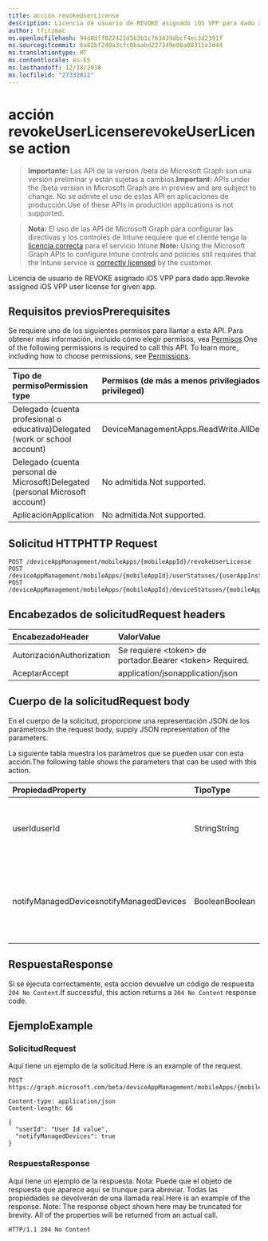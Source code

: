 ```yaml
---
title: acción revokeUserLicense
description: Licencia de usuario de REVOKE asignado iOS VPP para dado app.
author: tfitzmac
ms.openlocfilehash: 94d8dff027421d5b3b1c763439dbcf4ec3d2391f
ms.sourcegitcommit: 6a82bf240a3cfc0baabd227349e08a08311e3d44
ms.translationtype: MT
ms.contentlocale: es-ES
ms.lasthandoff: 12/18/2018
ms.locfileid: "27332812"
---
```

# <a name="revokeuserlicense-action"></a><span data-ttu-id="2c4c8-103">acción revokeUserLicense</span><span class="sxs-lookup"><span data-stu-id="2c4c8-103">revokeUserLicense action</span></span>

> <span data-ttu-id="2c4c8-104">**Importante:** Las API de la versión /beta de Microsoft Graph son una versión preliminar y están sujetas a cambios.</span><span class="sxs-lookup"><span data-stu-id="2c4c8-104">**Important:** APIs under the /beta version in Microsoft Graph are in preview and are subject to change.</span></span> <span data-ttu-id="2c4c8-105">No se admite el uso de estas API en aplicaciones de producción.</span><span class="sxs-lookup"><span data-stu-id="2c4c8-105">Use of these APIs in production applications is not supported.</span></span>

> <span data-ttu-id="2c4c8-106">**Nota:** El uso de las API de Microsoft Graph para configurar las directivas y los controles de Intune requiere que el cliente tenga la [licencia correcta](https://go.microsoft.com/fwlink/?linkid=839381) para el servicio Intune.</span><span class="sxs-lookup"><span data-stu-id="2c4c8-106">**Note:** Using the Microsoft Graph APIs to configure Intune controls and policies still requires that the Intune service is [correctly licensed](https://go.microsoft.com/fwlink/?linkid=839381) by the customer.</span></span>

<span data-ttu-id="2c4c8-107">Licencia de usuario de REVOKE asignado iOS VPP para dado app.</span><span class="sxs-lookup"><span data-stu-id="2c4c8-107">Revoke assigned iOS VPP user license for given app.</span></span>
## <a name="prerequisites"></a><span data-ttu-id="2c4c8-108">Requisitos previos</span><span class="sxs-lookup"><span data-stu-id="2c4c8-108">Prerequisites</span></span>
<span data-ttu-id="2c4c8-p102">Se requiere uno de los siguientes permisos para llamar a esta API. Para obtener más información, incluido cómo elegir permisos, vea [Permisos](/graph/permissions-reference).</span><span class="sxs-lookup"><span data-stu-id="2c4c8-p102">One of the following permissions is required to call this API. To learn more, including how to choose permissions, see [Permissions](/graph/permissions-reference).</span></span>

|<span data-ttu-id="2c4c8-111">Tipo de permiso</span><span class="sxs-lookup"><span data-stu-id="2c4c8-111">Permission type</span></span>|<span data-ttu-id="2c4c8-112">Permisos (de más a menos privilegiados)</span><span class="sxs-lookup"><span data-stu-id="2c4c8-112">Permissions (from most to least privileged)</span></span>|
|:---|:---|
|<span data-ttu-id="2c4c8-113">Delegado (cuenta profesional o educativa)</span><span class="sxs-lookup"><span data-stu-id="2c4c8-113">Delegated (work or school account)</span></span>|<span data-ttu-id="2c4c8-114">DeviceManagementApps.ReadWrite.All</span><span class="sxs-lookup"><span data-stu-id="2c4c8-114">DeviceManagementApps.ReadWrite.All</span></span>|
|<span data-ttu-id="2c4c8-115">Delegado (cuenta personal de Microsoft)</span><span class="sxs-lookup"><span data-stu-id="2c4c8-115">Delegated (personal Microsoft account)</span></span>|<span data-ttu-id="2c4c8-116">No admitida.</span><span class="sxs-lookup"><span data-stu-id="2c4c8-116">Not supported.</span></span>|
|<span data-ttu-id="2c4c8-117">Aplicación</span><span class="sxs-lookup"><span data-stu-id="2c4c8-117">Application</span></span>|<span data-ttu-id="2c4c8-118">No admitida.</span><span class="sxs-lookup"><span data-stu-id="2c4c8-118">Not supported.</span></span>|

## <a name="http-request"></a><span data-ttu-id="2c4c8-119">Solicitud HTTP</span><span class="sxs-lookup"><span data-stu-id="2c4c8-119">HTTP Request</span></span>
<!-- {
  "blockType": "ignored"
}
-->
``` http
POST /deviceAppManagement/mobileApps/{mobileAppId}/revokeUserLicense
POST /deviceAppManagement/mobileApps/{mobileAppId}/userStatuses/{userAppInstallStatusId}/app/revokeUserLicense
POST /deviceAppManagement/mobileApps/{mobileAppId}/deviceStatuses/{mobileAppInstallStatusId}/app/revokeUserLicense
```

## <a name="request-headers"></a><span data-ttu-id="2c4c8-120">Encabezados de solicitud</span><span class="sxs-lookup"><span data-stu-id="2c4c8-120">Request headers</span></span>
|<span data-ttu-id="2c4c8-121">Encabezado</span><span class="sxs-lookup"><span data-stu-id="2c4c8-121">Header</span></span>|<span data-ttu-id="2c4c8-122">Valor</span><span class="sxs-lookup"><span data-stu-id="2c4c8-122">Value</span></span>|
|:---|:---|
|<span data-ttu-id="2c4c8-123">Autorización</span><span class="sxs-lookup"><span data-stu-id="2c4c8-123">Authorization</span></span>|<span data-ttu-id="2c4c8-124">Se requiere &lt;token&gt; de portador.</span><span class="sxs-lookup"><span data-stu-id="2c4c8-124">Bearer &lt;token&gt; Required.</span></span>|
|<span data-ttu-id="2c4c8-125">Aceptar</span><span class="sxs-lookup"><span data-stu-id="2c4c8-125">Accept</span></span>|<span data-ttu-id="2c4c8-126">application/json</span><span class="sxs-lookup"><span data-stu-id="2c4c8-126">application/json</span></span>|

## <a name="request-body"></a><span data-ttu-id="2c4c8-127">Cuerpo de la solicitud</span><span class="sxs-lookup"><span data-stu-id="2c4c8-127">Request body</span></span>
<span data-ttu-id="2c4c8-128">En el cuerpo de la solicitud, proporcione una representación JSON de los parámetros.</span><span class="sxs-lookup"><span data-stu-id="2c4c8-128">In the request body, supply JSON representation of the parameters.</span></span>

<span data-ttu-id="2c4c8-129">La siguiente tabla muestra los parámetros que se pueden usar con esta acción.</span><span class="sxs-lookup"><span data-stu-id="2c4c8-129">The following table shows the parameters that can be used with this action.</span></span>

|<span data-ttu-id="2c4c8-130">Propiedad</span><span class="sxs-lookup"><span data-stu-id="2c4c8-130">Property</span></span>|<span data-ttu-id="2c4c8-131">Tipo</span><span class="sxs-lookup"><span data-stu-id="2c4c8-131">Type</span></span>|<span data-ttu-id="2c4c8-132">Descripción</span><span class="sxs-lookup"><span data-stu-id="2c4c8-132">Description</span></span>|
|:---|:---|:---|
|<span data-ttu-id="2c4c8-133">userId</span><span class="sxs-lookup"><span data-stu-id="2c4c8-133">userId</span></span>|<span data-ttu-id="2c4c8-134">String</span><span class="sxs-lookup"><span data-stu-id="2c4c8-134">String</span></span>|<span data-ttu-id="2c4c8-135">UserId para quienes licencia de aplicaciones asignado es que se desea revocar</span><span class="sxs-lookup"><span data-stu-id="2c4c8-135">UserId for whom assigned app license is to be revoked</span></span>|
|<span data-ttu-id="2c4c8-136">notifyManagedDevices</span><span class="sxs-lookup"><span data-stu-id="2c4c8-136">notifyManagedDevices</span></span>|<span data-ttu-id="2c4c8-137">Boolean</span><span class="sxs-lookup"><span data-stu-id="2c4c8-137">Boolean</span></span>|<span data-ttu-id="2c4c8-138">Valor Boolean que indica si se debe enviar notificación de revoke para dispositivos</span><span class="sxs-lookup"><span data-stu-id="2c4c8-138">Boolean that indicates if revoke notification should be sent to device</span></span>|



## <a name="response"></a><span data-ttu-id="2c4c8-139">Respuesta</span><span class="sxs-lookup"><span data-stu-id="2c4c8-139">Response</span></span>
<span data-ttu-id="2c4c8-140">Si se ejecuta correctamente, esta acción devuelve un código de respuesta `204 No Content`.</span><span class="sxs-lookup"><span data-stu-id="2c4c8-140">If successful, this action returns a `204 No Content` response code.</span></span>

## <a name="example"></a><span data-ttu-id="2c4c8-141">Ejemplo</span><span class="sxs-lookup"><span data-stu-id="2c4c8-141">Example</span></span>
### <a name="request"></a><span data-ttu-id="2c4c8-142">Solicitud</span><span class="sxs-lookup"><span data-stu-id="2c4c8-142">Request</span></span>
<span data-ttu-id="2c4c8-143">Aquí tiene un ejemplo de la solicitud.</span><span class="sxs-lookup"><span data-stu-id="2c4c8-143">Here is an example of the request.</span></span>
``` http
POST https://graph.microsoft.com/beta/deviceAppManagement/mobileApps/{mobileAppId}/revokeUserLicense

Content-type: application/json
Content-length: 66

{
  "userId": "User Id value",
  "notifyManagedDevices": true
}
```

### <a name="response"></a><span data-ttu-id="2c4c8-144">Respuesta</span><span class="sxs-lookup"><span data-stu-id="2c4c8-144">Response</span></span>
<span data-ttu-id="2c4c8-p103">Aquí tiene un ejemplo de la respuesta. Nota: Puede que el objeto de respuesta que aparece aquí se trunque para abreviar. Todas las propiedades se devolverán de una llamada real.</span><span class="sxs-lookup"><span data-stu-id="2c4c8-p103">Here is an example of the response. Note: The response object shown here may be truncated for brevity. All of the properties will be returned from an actual call.</span></span>
``` http
HTTP/1.1 204 No Content
```





